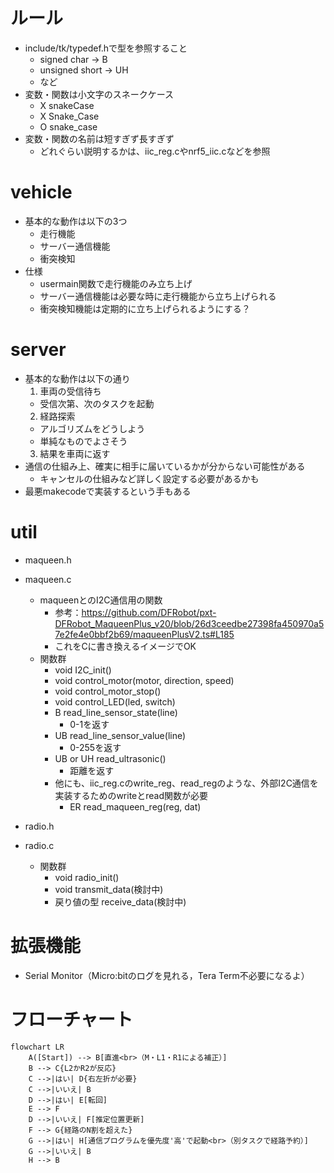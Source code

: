 # ルール
- include/tk/typedef.hで型を参照すること
  - signed char -> B
  - unsigned short -> UH
  - など
- 変数・関数は小文字のスネークケース
  - X snakeCase
  - X Snake_Case
  - O snake_case
- 変数・関数の名前は短すぎず長すぎず
  - どれぐらい説明するかは、iic_reg.cやnrf5_iic.cなどを参照

# vehicle
- 基本的な動作は以下の3つ
  - 走行機能
  - サーバー通信機能
  - 衝突検知
- 仕様
  - usermain関数で走行機能のみ立ち上げ
  - サーバー通信機能は必要な時に走行機能から立ち上げられる
  - 衝突検知機能は定期的に立ち上げられるようにする？

# server
- 基本的な動作は以下の通り
  1. 車両の受信待ち
    - 受信次第、次のタスクを起動
  2. 経路探索
    - アルゴリズムをどうしよう
    - 単純なものでよさそう
  3. 結果を車両に返す
- 通信の仕組み上、確実に相手に届いているかが分からない可能性がある
  - キャンセルの仕組みなど詳しく設定する必要があるかも
- 最悪makecodeで実装するという手もある

# util
- maqueen.h
- maqueen.c
  - maqueenとのI2C通信用の関数
    - 参考：https://github.com/DFRobot/pxt-DFRobot_MaqueenPlus_v20/blob/26d3ceedbe27398fa450970a57e2fe4e0bbf2b69/maqueenPlusV2.ts#L185
    - これをCに書き換えるイメージでOK
  - 関数群
    - void I2C_init()
    - void control_motor(motor, direction, speed)
    - void control_motor_stop()
    - void control_LED(led, switch)
    - B read_line_sensor_state(line)
      - 0-1を返す
    - UB read_line_sensor_value(line)
      - 0-255を返す
    - UB or UH read_ultrasonic()
      - 距離を返す
    - 他にも、iic_reg.cのwrite_reg、read_regのような、外部I2C通信を実装するためのwriteとread関数が必要
      - ER read_maqueen_reg(reg, dat)

- radio.h
- radio.c
  - 関数群
    - void radio_init()
    - void transmit_data(検討中)
    - 戻り値の型 receive_data(検討中)

# 拡張機能
- Serial Monitor（Micro:bitのログを見れる，Tera Term不必要になるよ）

# フローチャート
```mermaid
flowchart LR
    A([Start]) --> B[直進<br>（M・L1・R1による補正）]
    B --> C{L2かR2が反応}
    C -->|はい| D{右左折が必要}
    C -->|いいえ| B
    D -->|はい| E[転回]
    E --> F
    D -->|いいえ| F[推定位置更新]
    F --> G{経路のN割を超えた}
    G -->|はい| H[通信プログラムを優先度'高'で起動<br>（別タスクで経路予約）]
    G -->|いいえ| B
    H --> B
```